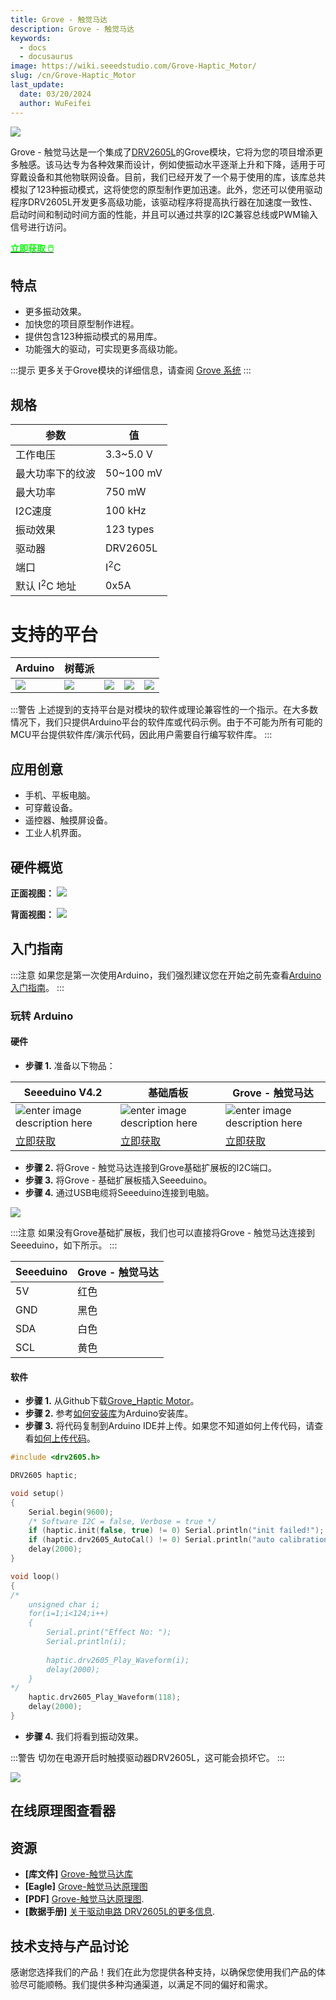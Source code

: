```yaml
---
title: Grove - 触觉马达
description: Grove - 触觉马达
keywords:
  - docs
  - docusaurus
image: https://wiki.seeedstudio.com/Grove-Haptic_Motor/
slug: /cn/Grove-Haptic_Motor
last_update:
  date: 03/20/2024
  author: WuFeifei
---
```


![](https://files.seeedstudio.com/wiki/Grove-Haptic_Motor/img/bazaar884534_1.jpg)

Grove - 触觉马达是一个集成了[DRV2605L](http://www.ti.com/product/DRV2605L)的Grove模块，它将为您的项目增添更多触感。该马达专为各种效果而设计，例如使振动水平逐渐上升和下降，适用于可穿戴设备和其他物联网设备。目前，我们已经开发了一个易于使用的库，该库总共模拟了123种振动模式，这将使您的原型制作更加迅速。此外，您还可以使用驱动程序DRV2605L开发更多高级功能，该驱动程序将提高执行器在加速度一致性、启动时间和制动时间方面的性能，并且可以通过共享的I2C兼容总线或PWM输入信号进行访问。

<div class="get_one_now_container" style={{textAlign: 'center'}}>
    <a class="get_one_now_item" href="https://www.seeedstudio.com/Grove-Haptic-Motor-p-2546.html"><strong><span><font color={'FFFFFF'} size={"4"}> 立即获取 🖱️</font></span></strong>
    </a>
</div>

## 特点

- 更多振动效果。
- 加快您的项目原型制作进程。
- 提供包含123种振动模式的易用库。
- 功能强大的驱动，可实现更多高级功能。

:::提示
    更多关于Grove模块的详细信息，请查阅 [Grove 系统](https://wiki.seeedstudio.com/Grove_System/)
:::

## 规格

| 参数                     | 值             |
| ------------------------ | -------------- |
| 工作电压                 | 3.3~5.0 V      |
| 最大功率下的纹波         | 50~100 mV      |
| 最大功率                 | 750 mW         |
| I2C速度                  | 100 kHz        |
| 振动效果                 | 123 types      |
| 驱动器                   | DRV2605L       |
| 端口                     | I<sup>2</sup>C |
| 默认 I<sup>2</sup>C 地址 | 0x5A           |

# 支持的平台

| Arduino                                                      | 树莓派                                                       |                                                              |                                                              |                                                              |
| ------------------------------------------------------------ | ------------------------------------------------------------ | ------------------------------------------------------------ | ------------------------------------------------------------ | ------------------------------------------------------------ |
| ![](https://files.seeedstudio.com/wiki/wiki_english/docs/images/arduino_logo.jpg) | ![](https://files.seeedstudio.com/wiki/wiki_english/docs/images/raspberry_pi_logo_n.jpg) | ![](https://files.seeedstudio.com/wiki/wiki_english/docs/images/bbg_logo_n.jpg) | ![](https://files.seeedstudio.com/wiki/wiki_english/docs/images/wio_logo_n.jpg) | ![](https://files.seeedstudio.com/wiki/wiki_english/docs/images/linkit_logo.jpg) |

:::警告
    上述提到的支持平台是对模块的软件或理论兼容性的一个指示。在大多数情况下，我们只提供Arduino平台的软件库或代码示例。由于不可能为所有可能的MCU平台提供软件库/演示代码，因此用户需要自行编写软件库。
:::

## 应用创意

- 手机、平板电脑。
- 可穿戴设备。
- 遥控器、触摸屏设备。
- 工业人机界面。

## 硬件概览

**正面视图：**
![](https://files.seeedstudio.com/wiki/Grove-Haptic_Motor/img/bazaar884534_1.jpg)

**背面视图：**
![](https://files.seeedstudio.com/wiki/Grove-Haptic_Motor/img/Grove_Haptic_Motor_back.jpg)

## 入门指南

:::注意
    如果您是第一次使用Arduino，我们强烈建议您在开始之前先查看[Arduino入门指南](https://wiki.seeedstudio.com/Getting_Started_with_Arduino/)。
:::

### 玩转 Arduino

#### 硬件

- **步骤 1.** 准备以下物品：

| Seeeduino V4.2 | 基础盾板 | Grove - 触觉马达 |
|--------------|-------------|-----------------|
|![enter image description here](https://files.seeedstudio.com/wiki/Grove_Light_Sensor/images/gs_1.jpg)|![enter image description here](https://files.seeedstudio.com/wiki/Grove_Light_Sensor/images/gs_4.jpg)|![enter image description here](https://files.seeedstudio.com/wiki/Grove-Haptic_Motor/img/bazaar884534_1s.jpg)|
|[立即获取](https://www.seeedstudio.com/Seeeduino-V4.2-p-2517.html)|[立即获取](https://www.seeedstudio.com/Base-Shield-V2-p-1378.html)|[立即获取](https://www.seeedstudio.com/depot/Grove%C2%A0%C2%A0Haptic%C2%A0Motor-p-2546.html)|

- **步骤 2.** 将Grove - 触觉马达连接到Grove基础扩展板的I2C端口。
- **步骤 3.** 将Grove - 基础扩展板插入Seeeduino。
- **步骤 4.** 通过USB电缆将Seeeduino连接到电脑。

![](https://files.seeedstudio.com/wiki/Grove-Haptic_Motor/img/Grove_haptic_motor_connection.jpg)

:::注意
如果没有Grove基础扩展板，我们也可以直接将Grove - 触觉马达连接到Seeeduino，如下所示。
:::

| Seeeduino       | Grove - 触觉马达 |
|---------------|-------------------------|
| 5V           | 红色                   |
| GND           | 黑色                 |
|SDA  | 白色                 |
|SCL             | 黄色                |

#### 软件

- **步骤 1.** 从Github下载[Grove_Haptic Motor](https://github.com/Seeed-Studio/Grove_Haptic_Motor/archive/master.zip)。
- **步骤 2.** 参考[如何安装库](https://wiki.seeedstudio.com/How_to_install_Arduino_Library)为Arduino安装库。
- **步骤 3.** 将代码复制到Arduino IDE并上传。如果您不知道如何上传代码，请查看[如何上传代码](https://wiki.seeedstudio.com/Upload_Code/)。

```cpp
#include <drv2605.h>

DRV2605 haptic;

void setup()
{
    Serial.begin(9600);
    /* Software I2C = false, Verbose = true */
    if (haptic.init(false, true) != 0) Serial.println("init failed!");
    if (haptic.drv2605_AutoCal() != 0) Serial.println("auto calibration failed!");
    delay(2000);
}

void loop()
{
/*
    unsigned char i;
    for(i=1;i<124;i++)
    {
        Serial.print("Effect No: ");
        Serial.println(i);
        
        haptic.drv2605_Play_Waveform(i);
        delay(2000);
    }
*/
    haptic.drv2605_Play_Waveform(118);
    delay(2000);
}
```

- **步骤 4.** 我们将看到振动效果。

:::警告
    切勿在电源开启时触摸驱动器DRV2605L，这可能会损坏它。
:::

![](https://files.seeedstudio.com/wiki/Grove-Haptic_Motor/img/Grove_Haptic_Motor_cautions.png)

## 在线原理图查看器

<div className="altium-ecad-viewer" data-project-src="https://files.seeedstudio.com/wiki/Grove-Haptic_Motor/res/Grove_Haptic_Motor_v0.9_Eagle.zip" style={{borderRadius: '0px 0px 4px 4px', height: 500, borderStyle: 'solid', borderWidth: 1, borderColor: 'rgb(241, 241, 241)', overflow: 'hidden', maxWidth: 1280, maxHeight: 700, boxSizing: 'border-box'}}>
</div>

## 资源

- **[库文件]** [Grove-触觉马达库](https://github.com/Seeed-Studio/Grove_Haptic_Motor)
- **[Eagle]** [Grove-触觉马达原理图](https://files.seeedstudio.com/wiki/Grove-Haptic_Motor/res/Grove_Haptic_Motor_v0.9_Eagle.zip)
- **[PDF]** [Grove-触觉马达原理图](https://files.seeedstudio.com/wiki/Grove-Haptic_Motor/res/Grove_Haptic_Motor_v0.9_SCH.pdf).
- **[数据手册]** [关于驱动电路 DRV2605L的更多信息](http://www.ti.com/product/DRV2605L).

## 技术支持与产品讨论

感谢您选择我们的产品！我们在此为您提供各种支持，以确保您使用我们产品的体验尽可能顺畅。我们提供多种沟通渠道，以满足不同的偏好和需求。

<div class="button_tech_support_container">
<a href="https://forum.seeedstudio.com/" class="button_forum"></a> 
<a href="https://www.seeedstudio.com/contacts" class="button_email"></a>
</div>

<div class="button_tech_support_container">
<a href="https://discord.gg/eWkprNDMU7" class="button_discord"></a> 
<a href="https://github.com/Seeed-Studio/wiki-documents/discussions/69" class="button_discussion"></a>
</div>
